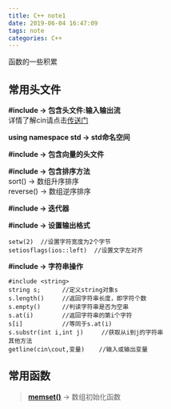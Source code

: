 ```yaml
---
title: C++ note1
date: 2019-06-04 16:47:09
tags: note
categories: C++
---
```

函数的一些积累

<!--more-->  

常用头文件
---
**#include <iostream> -> 包含头文件:输入输出流**  
详情了解cin请点击[传送门](https://blog.csdn.net/weixin_41042404/article/details/80934191)  


**using namespace std -> std命名空间**  

**#include <vector> -> 包含向量的头文件**

**#include <algorithm> -> 包含排序方法**   
sort() -> 数组升序排序  
reverse() -> 数组逆序排序

**#include <iterator> -> 迭代器**  

**#include <iomanip> -> 设置输出格式**  
```
setw(2)  //设置字符宽度为2个字节  
setiosflags(ios::left)  //设置文字左对齐

```
**#include <string> -> 字符串操作**  

```
#include <string>
string s;      //定义string对象s
s.length()     //返回字符串长度，即字符个数
s.empty()      //判读字符串是否为空串
s.at(i)        //返回字符串的第i个字符
s[i]           //等同于s.at(i)
s.substr(int i,int j)     //获取从i到j的字符串
其他方法
getline(cin\cout,变量)    //输入或输出变量
```
常用函数  
---
> **[memset()](https://blog.csdn.net/qq_22122811/article/details/52738029)** -> 数组初始化函数



